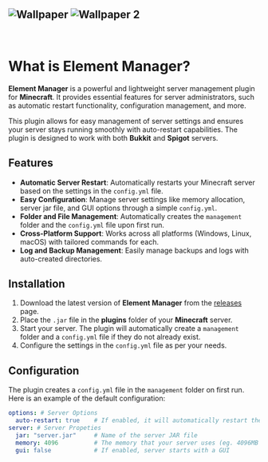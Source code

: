 ![Wallpaper](https://cdn.modrinth.com/data/z2AiNsm2/images/26623f22499f3353f824b1562a88f87bed32f41c.png)
![Wallpaper 2](https://cdn.modrinth.com/data/z2AiNsm2/images/2ee62cda925821ca9c8b754669507f8fe3ed2685.png)
---
<br>

# What is Element Manager?

**Element Manager** is a powerful and lightweight server management plugin for **Minecraft**. It provides essential
features for server administrators, such as automatic restart functionality, configuration management, and more.

This plugin allows for easy management of server settings and ensures your server stays running smoothly with
auto-restart capabilities. The plugin is designed to work with both **Bukkit** and **Spigot** servers.

## Features

- **Automatic Server Restart**: Automatically restarts your Minecraft server based on the settings in the `config.yml`
  file.
- **Easy Configuration**: Manage server settings like memory allocation, server jar file, and GUI options through a
  simple `config.yml`.
- **Folder and File Management**: Automatically creates the `management` folder and the `config.yml` file upon first
  run.
- **Cross-Platform Support**: Works across all platforms (Windows, Linux, macOS) with tailored commands for each.
- **Log and Backup Management**: Easily manage backups and logs with auto-created directories.

## Installation

1. Download the latest version of **Element Manager** from
   the [releases](https://github.com/yourusername/ElementManager/releases) page.
2. Place the `.jar` file in the **plugins** folder of your **Minecraft** server.
3. Start your server. The plugin will automatically create a `management` folder and a `config.yml` file if they do not
   already exist.
4. Configure the settings in the `config.yml` file as per your needs.

## Configuration

The plugin creates a `config.yml` file in the `management` folder on first run. Here is an example of the default
configuration:

```yaml
options: # Server Options
  auto-restart: true    # If enabled, it will automatically restart the server after it is stopped
server: # Server Propeties
  jar: "server.jar"     # Name of the server JAR file
  memory: 4096          # The memory that your server uses (eg. 4096MB = 4GB)
  gui: false            # If enabled, server starts with a GUI
```